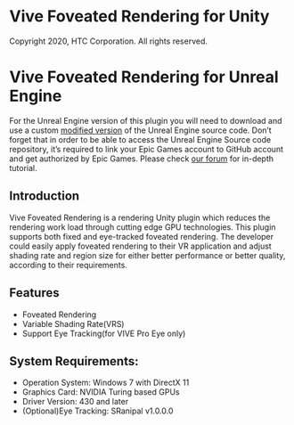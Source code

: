 # Vive Foveated Rendering for Unity
Copyright 2020, HTC Corporation. All rights reserved.

# Vive Foveated Rendering for Unreal Engine
For the Unreal Engine version of this plugin you will need to download and use a custom [modified version](https://github.com/ViveSW/UnrealEngine/tree/VariableRateShading-4.24.2) of the Unreal Engine source code. Don’t forget that in order to be able to access the Unreal Engine Source code repository, it’s required to link your Epic Games account to GitHub account and get authorized by Epic Games. Please check [our forum](https://forum.vive.com/topic/7434-getting-started-with-vrs-foveated-rendering-using-htc-vive-pro-eye-unreal-engine/) for in-depth tutorial.

## Introduction
Vive Foveated Rendering is a rendering Unity plugin which reduces the rendering work load through cutting
edge GPU technologies. This plugin supports both fixed and eye-tracked foveated rendering. The developer
could easily apply foveated rendering to their VR application and adjust shading rate and region
size for either better performance or better quality, according to their requirements.

## Features
* Foveated Rendering
* Variable Shading Rate(VRS)
* Support Eye Tracking(for VIVE Pro Eye only)

## System Requirements:
* Operation System: Windows 7 with DirectX 11
* Graphics Card: NVIDIA Turing based GPUs
* Driver Version: 430 and later
* (Optional)Eye Tracking: SRanipal v1.0.0.0
